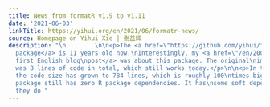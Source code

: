 ```yaml
---
title: News from formatR v1.9 to v1.11
date: '2021-06-03'
linkTitle: https://yihui.org/en/2021/06/formatr-news/
source: Homepage on Yihui Xie | 谢益辉
description: "\n        \n\n<p>The <a href=\"https://github.com/yihui/formatR\">formatR
  package</a> is 11 years old now.\nInterestingly, my <a href=\"/en/2007/08/tidy-up-your-r-code/\">very
  first English blog\npost</a> was about this package. The original\nimplementation
  was 8 lines of code in total, which still works today.</p>\n\n<p>In the 11 years,
  the code size has grown to 784 lines, which is roughly 100\ntimes bigger, and this
  package still has zero R package dependencies. It has\nsome soft dependencies, but
  they do "
---
```

